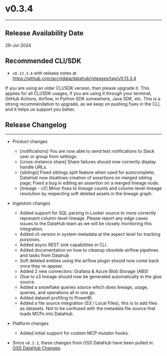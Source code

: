 # v0.3.4

---

## Release Availability Date

29-Jul-2024

## Recommended CLI/SDK

- `v0.13.3.4` with release notes at https://github.com/acryldata/datahub/releases/tag/v0.13.3.4

If you are using an older CLI/SDK version, then please upgrade it. This applies for all CLI/SDK usages, if you are using it through your terminal, GitHub Actions, Airflow, in Python SDK somewhere, Java SDK, etc. This is a strong recommendation to upgrade, as we keep on pushing fixes in the CLI, and it helps us support you better.

## Release Changelog

---

- Product changes

  - [notifications] You are now able to send test notifications to Slack user or group from settings.
  - [cross-instance share] Share failures should now correctly display handle URLs.
  - [siblings] Fixed siblings split feature when used for autocomplete; DataHub now disallows creation of assertions on merged sibling page; Fixed a bug in editing an assertion on a merged lineage node.
  - [lineage - v2] Minor fixes to lineage counts and column-level-lineage resolution by respecting soft deleted assets in the lineage graph.

- Ingestion changes
    - Added support for SQL parsing in Looker source to more correctly represent column-level-lineage. Please report any edge cases issues to the DataHub team as we will be closely monitoring this integration.
    - Added cli version in system metadata at the aspect level for tracking purposes.
    - Added async REST sink capabilities in CLI.
    - Added documentation on how to cleanup obsolete airflow pipelines and tasks from Datahub
    - Soft deleted entities using the airflow plugin should now come back once they re-appear.
    - Added 2 new connectors: Grafana & Azure Blob Storage (ABS)
    - Glue to s3 lineage should now be generated automatically in the glue source.
    - Added a snowflake queries source which does lineage, usage, queries, and operations all in one go.
    - Added dataset profiling to PowerBI.
    - Added a file source integration (S3 / Local Files), this is to add files as datasets. Not to be confused with the metadata file source that loads MCPs into DataHub.
 
- Platform changes

  - Added initial support for custom MCP mutator hooks.

- Since `v0.3.3`, these changes from OSS DataHub have been pulled in: [OSS DataHub Changes](https://github.com/datahub-project/datahub/compare/92e9a5823bc14e81f0f21c55a68c493c3bbe87b9...8d874ad1e4bef9d7afbe20fb3cb457566a15c61c).
